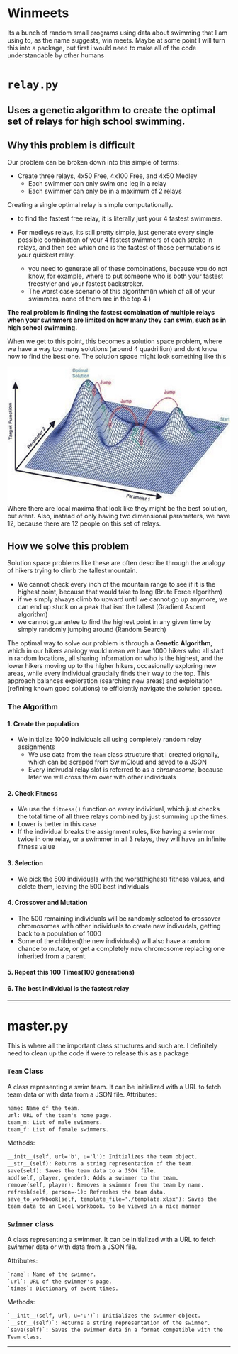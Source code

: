 # Winmeets
Its a bunch of random small programs using data about swimming that I am using to, as the name suggests, win meets. Maybe at some point I will turn this into a package, but first i would need to make all of the code understandable by other humans

# `relay.py` 
Uses a genetic algorithm to create the optimal set of relays for high school swimming.
---
## Why this problem is difficult
Our problem can be broken down into this simple of terms: 
- Create three relays, 4x50 Free, 4x100 Free, and 4x50 Medley
    - Each swimmer can only swim one leg in a relay
    - Each swimmer can only be in a maximum of 2 relays

Creating a single optimal relay is simple computationally. 
- to find the fastest free relay, it is literally just your 4 fastest swimmers. 

- For medleys relays, its still pretty simple, just generate every single possible combination of your 4 fastest swimmers of each stroke in relays, and then see which one is the fastest of those permutations is your quickest relay.
    - you need to generate all of these combinations, because you do not know, for example, where to put someone who is both your fastest freestyler and your fastest backstroker.
    - The worst case scenario of this algorithm(in which of all of your swimmers, none of them are in the top 4 )


**The real problem is finding the fastest combination of multiple relays when your swimmers are limited on how many they can swim, such as in high school swimming.**

When we get to this point, this becomes a solution space problem, where we have a way too many solutions (around 4 quadrillion) and dont know how to find the best one. The solution space might look something like this

![a](A-solution-search-space-of-a-maximization-optimization-problem.png)
Where there are local maxima that look like they might be the best solution, but arent. Also, instead of only having two dimensional parameters, we have 12, because there are 12 people on this set of relays.
## How we solve this problem
Solution space problems like these are often describe through the analogy of hikers trying to climb the tallest mountain.
- We cannot check every inch of the mountain range to see if it is the highest point, because that would take to long (Brute Force algorithm)
- if we simply always climb to upward until we cannot go up anymore, we can end up stuck on a peak that isnt the tallest (Gradient Ascent algorithm)
- we cannot guarantee to find the highest point in any given time by simply randomly jumping around (Random Search)

The optimal way to solve our problem is through a **Genetic Algorithm**, which in our hikers analogy would mean we have 1000 hikers who all start in random locations, all sharing information on who is the highest, and the lower hikers moving up to the higher hikers, occasionally exploring new areas, while every individual graudally finds their way to the top. This approach balances exploration (searching new areas) and exploitation (refining known good solutions) to efficiently navigate the solution space.

### The Algorithm

#### 1. Create the population
- We initialize 1000 individuals all using completely random relay assignments
    - We use data from the `Team` class structure that I created orignally, which can be scraped from SwimCloud and saved to a JSON
    - Every indivudal relay slot is referred to as a *chromosome*, because later we will cross them over with other individuals
#### 2. Check Fitness
- We use the `fitness()` function on every individual, which just checks the total time of all three relays combined by just summing up the times. 
- Lower is better in this case
- If the individual breaks the assignment rules, like having a swimmer twice in one relay, or a swimmer in all 3 relays, they will have an infinite fitness value
#### 3. Selection
- We pick the 500 individuals with the worst(highest) fitness values, and delete them, leaving the 500 best individuals
#### 4. Crossover and Mutation
- The 500 remaining individuals will be randomly selected to crossover chromosomes with other individuals to create new indivudals, getting back to a population of 1000
- Some of the children(the new individuals) will also have a random chance to mutate, or get a completely new chromosome replacing one inherited from a parent.
#### 5. Repeat this 100 Times(100 generations)
#### 6. The best individual is the fastest relay

---

# master.py
This is where all the important class structures and such are. 
I definitely need to clean up the code if were to release this as a package

### `Team` Class
A class representing a swim team. It can be initialized with a URL to fetch team data or with data from a JSON file.
Attributes:

    name: Name of the team.
    url: URL of the team's home page.
    team_m: List of male swimmers.
    team_f: List of female swimmers.

Methods:

    __init__(self, url='b', u='l'): Initializes the team object.
    __str__(self): Returns a string representation of the team.
    save(self): Saves the team data to a JSON file.
    add(self, player, gender): Adds a swimmer to the team.
    remove(self, player): Removes a swimmer from the team by name.
    refresh(self, person=-1): Refreshes the team data.
    save_to_workbook(self, template_file='./template.xlsx'): Saves the team data to an Excel workbook. to be viewed in a nice manner

### `Swimmer` class

A class representing a swimmer. It can be initialized with a URL to fetch swimmer data or with data from a JSON file.

Attributes:

    `name`: Name of the swimmer.
    `url`: URL of the swimmer's page.
    `times`: Dictionary of event times.

Methods:

    `__init__(self, url, u='u')`: Initializes the swimmer object.
    `__str__(self)`: Returns a string representation of the swimmer.
    `save(self)`: Saves the swimmer data in a format compatible with the Team class.
---
